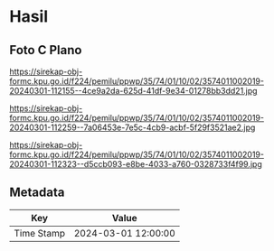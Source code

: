 # Hasil

## Foto C Plano

https://sirekap-obj-formc.kpu.go.id/f224/pemilu/ppwp/35/74/01/10/02/3574011002019-20240301-112155--4ce9a2da-625d-41df-9e34-01278bb3dd21.jpg

https://sirekap-obj-formc.kpu.go.id/f224/pemilu/ppwp/35/74/01/10/02/3574011002019-20240301-112259--7a06453e-7e5c-4cb9-acbf-5f29f3521ae2.jpg

https://sirekap-obj-formc.kpu.go.id/f224/pemilu/ppwp/35/74/01/10/02/3574011002019-20240301-112323--d5ccb093-e8be-4033-a760-0328733f4f99.jpg


## Metadata

| Key        | Value               |
| ---------- | ------------------- |
| Time Stamp | 2024-03-01 12:00:00 |



